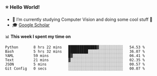 ### ⭐️ Hello World!

<!--
**hologerry/hologerry** is a ✨ _special_ ✨ repository because its `README.md` (this file) appears on your GitHub profile.

Here are some ideas to get you started:

- 🔭 I’m currently working and studying on Computer Vision
- 🌱 I’m currently learning at Peking University
- 💬 Ask me about 
- 📫 How to reach me: E-mail
- 😄 Pronouns: he/his
- ⚡ Fun fact: Music is the Power
-->


- 🔭 I’m currently studying Computer Vision and doing some cool stuff 🤖
- 🎓 [Google Scholar](https://scholar.google.com/citations?user=3ykqW9wAAAAJ&hl=en)


📊 **This week I spent my time on**

<!--START_SECTION:waka-->

```text
Python       8 hrs 22 mins   █████████████▓░░░░░░░░░░░   54.53 %
Bash         5 hrs 32 mins   █████████░░░░░░░░░░░░░░░░   36.07 %
YAML         59 mins         █▓░░░░░░░░░░░░░░░░░░░░░░░   06.41 %
Text         21 mins         ▓░░░░░░░░░░░░░░░░░░░░░░░░   02.35 %
JSON         5 mins          ░░░░░░░░░░░░░░░░░░░░░░░░░   00.57 %
Git Config   0 secs          ░░░░░░░░░░░░░░░░░░░░░░░░░   00.07 %
```

<!--END_SECTION:waka-->
